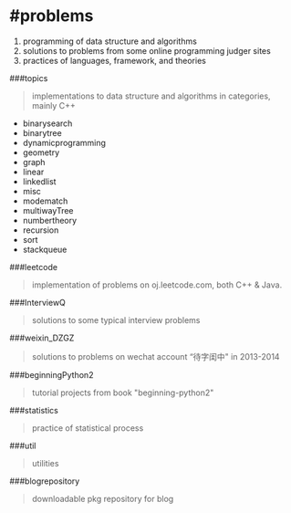 #problems
================================================================

 1. programming of data structure and algorithms
 2. solutions to problems from some online programming judger sites
 3. practices of languages, framework, and theories

###topics
 > implementations to data structure and algorithms in categories, mainly C++
 
 - binarysearch
 - binarytree
 - dynamicprogramming
 - geometry
 - graph
 - linear
 - linkedlist
 - misc
 - modematch
 - multiwayTree
 - numbertheory
 - recursion
 - sort
 - stackqueue
 
###leetcode
 > implementation of problems on oj.leetcode.com, both C++ & Java.

###InterviewQ
 > solutions to some typical interview problems
 
###weixin_DZGZ
 > solutions to problems on wechat account “待字闺中" in 2013-2014

###beginningPython2
 > tutorial projects from book "beginning-python2"

###statistics
 > practice of statistical process

###util
 > utilities 
 
###blogrepository
 > downloadable pkg repository for blog
